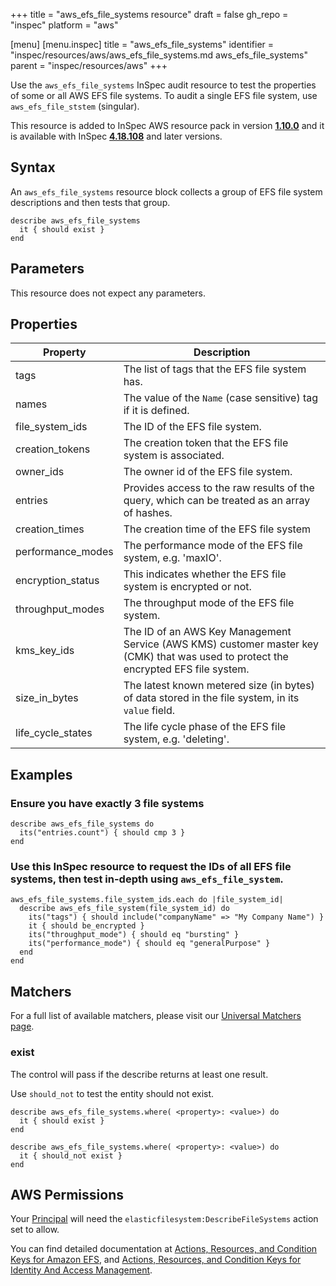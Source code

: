 +++
title = "aws_efs_file_systems resource"
draft = false
gh_repo = "inspec"
platform = "aws"

[menu]
  [menu.inspec]
    title = "aws_efs_file_systems"
    identifier = "inspec/resources/aws/aws_efs_file_systems.md aws_efs_file_systems"
    parent = "inspec/resources/aws"
+++

Use the `aws_efs_file_systems` InSpec audit resource to test the properties of
some or all AWS EFS file systems. To audit a single EFS file system, use
`aws_efs_file_ststem` (singular).

This resource is added to InSpec AWS resource pack in version **[1.10.0](https://github.com/inspec/inspec-aws/releases/tag/v1.10.0)** and it is available with InSpec **[4.18.108](https://github.com/inspec/inspec/releases/tag/v4.18.108)** and later versions.

## Syntax

An `aws_efs_file_systems` resource block collects a group of EFS file system descriptions and then tests that group.

    describe aws_efs_file_systems
      it { should exist }
    end

## Parameters

This resource does not expect any parameters.

## Properties

| Property          | Description                                                                                                                         |
| ----------------- | ----------------------------------------------------------------------------------------------------------------------------------- |
| tags              | The list of tags that the EFS file system has.                                                                                      |
| names             | The value of the `Name` (case sensitive) tag if it is defined.                                                                      |
| file_system_ids   | The ID of the EFS file system.                                                                                                      |
| creation_tokens   | The creation token that the EFS file system is associated.                                                                          |
| owner_ids         | The owner id of the EFS file system.                                                                                                |
| entries           | Provides access to the raw results of the query, which can be treated as an array of hashes.                                        |
| creation_times    | The creation time of the EFS file system                                                                                            |
| performance_modes | The performance mode of the EFS file system, e.g. 'maxIO'.                                                                          |
| encryption_status | This indicates whether the EFS file system is encrypted or not.                                                                     |
| throughput_modes  | The throughput mode of the EFS file system.                                                                                         |
| kms_key_ids       | The ID of an AWS Key Management Service (AWS KMS) customer master key (CMK) that was used to protect the encrypted EFS file system. |
| size_in_bytes     | The latest known metered size (in bytes) of data stored in the file system, in its `value` field.                                   |
| life_cycle_states | The life cycle phase of the EFS file system, e.g. 'deleting'.                                                                       |

## Examples

### Ensure you have exactly 3 file systems

    describe aws_efs_file_systems do
      its("entries.count") { should cmp 3 }
    end

### Use this InSpec resource to request the IDs of all EFS file systems, then test in-depth using `aws_efs_file_system`.

    aws_efs_file_systems.file_system_ids.each do |file_system_id|
      describe aws_efs_file_system(file_system_id) do
        its("tags") { should include("companyName" => "My Company Name") }
        it { should be_encrypted }
        its("throughput_mode") { should eq "bursting" }
        its("performance_mode") { should eq "generalPurpose" }
      end
    end

## Matchers

For a full list of available matchers, please visit our [Universal Matchers page](/inspec/matchers/).

### exist

The control will pass if the describe returns at least one result.

Use `should_not` to test the entity should not exist.

    describe aws_efs_file_systems.where( <property>: <value>) do
      it { should exist }
    end

    describe aws_efs_file_systems.where( <property>: <value>) do
      it { should_not exist }
    end

## AWS Permissions

Your [Principal](https://docs.aws.amazon.com/IAM/latest/UserGuide/intro-structure.html#intro-structure-principal) will need the `elasticfilesystem:DescribeFileSystems` action set to allow.

You can find detailed documentation at [Actions, Resources, and Condition Keys for Amazon EFS](https://docs.aws.amazon.com/IAM/latest/UserGuide/list_amazonelasticfilesystem.html), and [Actions, Resources, and Condition Keys for Identity And Access Management](https://docs.aws.amazon.com/IAM/latest/UserGuide/list_identityandaccessmanagement.html).
